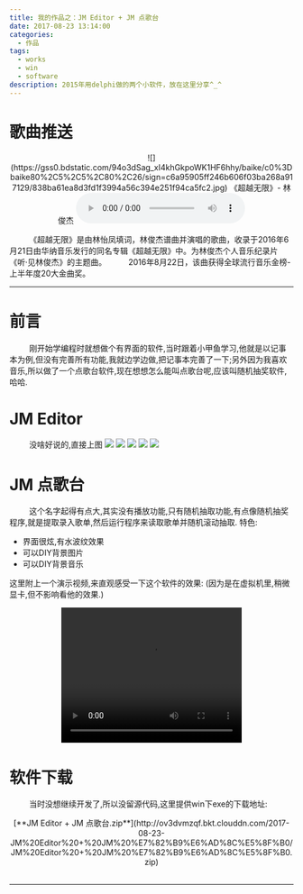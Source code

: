 ```yaml
---
title: 我的作品之：JM Editor + JM 点歌台
date: 2017-08-23 13:14:00
categories:
  - 作品
tags:
  - works
  - win
  - software
description: 2015年用delphi做的两个小软件，放在这里分享^_^
---
```


# 歌曲推送
<center>
![](https://gss0.bdstatic.com/94o3dSag_xI4khGkpoWK1HF6hhy/baike/c0%3Dbaike80%2C5%2C5%2C80%2C26/sign=c6a95905ff246b606f03ba268a917129/838ba61ea8d3fd1f3994a56c394e251f94ca5fc2.jpg)
《超越无限》- 林俊杰
<audio src='http://mp3.haoduoge.com/s/2016-07-11/1468243691.mp3' controls='controls' > 
您的浏览器不支持 audio 标签。 
</audio> 
</center>

&emsp;&emsp;&ensp;《超越无限》是由林怡凤填词，林俊杰谱曲并演唱的歌曲，收录于2016年6月21日由华纳音乐发行的同名专辑《超越无限》中。为林俊杰个人音乐纪录片《听·见林俊杰》的主题曲。
&emsp;&emsp;&ensp;2016年8月22日，该曲获得全球流行音乐金榜-上半年度20大金曲奖。


---

# 前言
&emsp;&emsp;&ensp;刚开始学编程时就想做个有界面的软件,当时跟着小甲鱼学习,他就是以记事本为例,但没有完善所有功能,我就边学边做,把记事本完善了一下;另外因为我喜欢音乐,所以做了一个点歌台软件,现在想想怎么能叫点歌台呢,应该叫随机抽奖软件,哈哈.

# JM Editor
&emsp;&emsp;&ensp;没啥好说的,直接上图
![](http://ov3dvmzqf.bkt.clouddn.com/2017-08-23-JM%20Editor%20+%20JM%20%E7%82%B9%E6%AD%8C%E5%8F%B0/JM%20editor%201.png)
![](http://ov3dvmzqf.bkt.clouddn.com/2017-08-23-JM%20Editor%20+%20JM%20%E7%82%B9%E6%AD%8C%E5%8F%B0/JM%20editor%202.png)
![](http://ov3dvmzqf.bkt.clouddn.com/2017-08-23-JM%20Editor%20+%20JM%20%E7%82%B9%E6%AD%8C%E5%8F%B0/JM%20editor%203.png)
![](http://ov3dvmzqf.bkt.clouddn.com/2017-08-23-JM%20Editor%20+%20JM%20%E7%82%B9%E6%AD%8C%E5%8F%B0/JM%20editor%204.png)
![](http://ov3dvmzqf.bkt.clouddn.com/2017-08-23-JM%20Editor%20+%20JM%20%E7%82%B9%E6%AD%8C%E5%8F%B0/JM%20editor%205.png)

# JM 点歌台
&emsp;&emsp;&ensp;这个名字起得有点大,其实没有播放功能,只有随机抽取功能,有点像随机抽奖程序,就是提取录入歌单,然后运行程序来读取歌单并随机滚动抽取.
特色:
- 界面很炫,有水波纹效果
- 可以DIY背景图片
- 可以DIY背景音乐

这里附上一个演示视频,来直观感受一下这个软件的效果:
(因为是在虚拟机里,稍微显卡,但不影响看他的效果.)
<center>
<video width="320" height="240" src='http://ov3dvmzqf.bkt.clouddn.com/2017-08-23-JM%20Editor%20+%20JM%20%E7%82%B9%E6%AD%8C%E5%8F%B0/JM%20%E7%82%B9%E6%AD%8C%E5%8F%B0%20-%20show.mp4' controls='controls' > 
您的浏览器不支持 video 标签。 
</video>
</center>

# 软件下载
&emsp;&emsp;&ensp;当时没想继续开发了,所以没留源代码,这里提供win下exe的下载地址:
<center>
[**JM Editor + JM 点歌台.zip**](http://ov3dvmzqf.bkt.clouddn.com/2017-08-23-JM%20Editor%20+%20JM%20%E7%82%B9%E6%AD%8C%E5%8F%B0/JM%20Editor%20+%20JM%20%E7%82%B9%E6%AD%8C%E5%8F%B0.zip)
</center>

<br>


---


